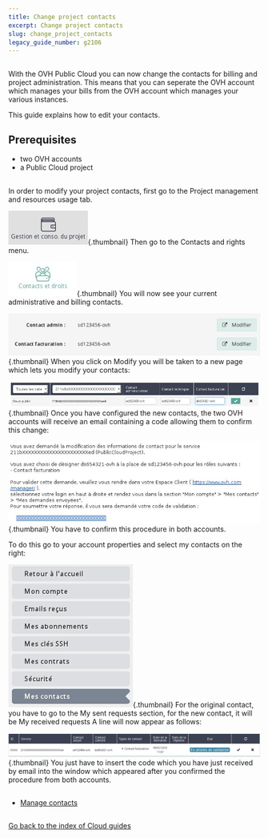 ```yaml
---
title: Change project contacts
excerpt: Change project contacts
slug: change_project_contacts
legacy_guide_number: g2106
---
```



## 
With the OVH Public Cloud you can now change the contacts for billing and project administration. 
This means that you can seperate the OVH account which manages your bills from the OVH account which manages your various instances. 

This guide explains how to edit your contacts.


## Prerequisites

- two OVH accounts
- a Public Cloud project




## 
In order to modify your project contacts, first go to the Project management and resources usage tab.

![](images/img_3825.jpg){.thumbnail}
Then go to the Contacts and rights menu.

![](images/img_3822.jpg){.thumbnail}
You will now see your current administrative and billing contacts.

![](images/img_3823.jpg){.thumbnail}
When you click on Modify you will be taken to a new page which lets you modify your contacts:

![](images/img_3819.jpg){.thumbnail}
Once you have configured the new contacts, the two OVH accounts will receive an email containing a code allowing them to confirm this change:

![](images/img_3820.jpg){.thumbnail}
You have to confirm this procedure in both accounts.

To do this go to your account properties and select my contacts on the right:

![](images/img_3824.jpg){.thumbnail}
For the original contact, you have to go to the My sent requests section, for the new contact, it will be My received requests A line will now appear as follows:

![](images/img_3821.jpg){.thumbnail}
You just have to insert the code which you have just received by email into the window which appeared after you confirmed the procedure from both accounts.


## 

- [Manage contacts]({legacy}1858)




## 
[Go back to the index of Cloud guides]({legacy}1785)

